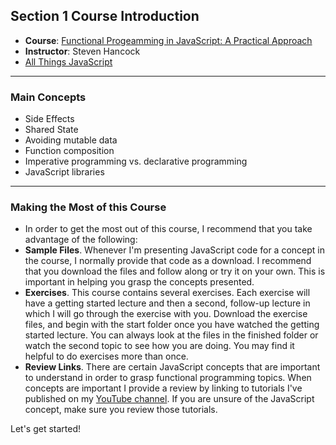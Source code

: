 ## Section 1 Course Introduction

- **Course**: [Functional Progeamming in JavaScript: A Practical Approach](https://www.udemy.com/share/101VoKBUMZeFhWQHQ=/)
- **Instructor**: Steven Hancock
- [All Things JavaScript](http://www.allthingsjavascript.com/courses.html)

---

### Main Concepts
- Side Effects
- Shared State
- Avoiding mutable data
- Function composition
- Imperative programming vs. declarative programming
- JavaScript libraries

---

### Making the Most of this Course
- In order to get the most out of this course, I recommend that you take advantage of the following:
- **Sample Files**. Whenever I'm presenting JavaScript code for a concept in the course, I normally provide that code as a download. I recommend that you download the files and follow along or try it on your own. This is important in helping you grasp the concepts presented.
- **Exercises**. This course contains several exercises. Each exercise will have a getting started lecture and then a second, follow-up lecture in which I will go through the exercise with you. Download the exercise files, and begin with the start folder once you have watched the getting started lecture. You can always look at the files in the finished folder or watch the second topic to see how you are doing. You may find it helpful to do exercises more than once.
- **Review Links**. There are certain JavaScript concepts that are important to understand in order to grasp functional programming topics. When concepts are important I provide a review by linking to tutorials I've published on my [YouTube channel](https://www.youtube.com/channel/UCRQhZGXC0WK85YRXl7nGX0w). If you are unsure of the JavaScript concept, make sure you review those tutorials.

Let's get started!